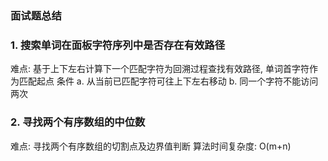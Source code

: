 ### 面试题总结

### 1. 搜索单词在面板字符序列中是否存在有效路径

难点: 基于上下左右计算下一个匹配字符为回溯过程查找有效路径, 单词首字符作为匹配起点
条件
a. 从当前已匹配字符可往上下左右移动
b. 同一个字符不能访问两次

### 2. 寻找两个有序数组的中位数
难点: 寻找两个有序数组的切割点及边界值判断
算法时间复杂度: O(m+n)